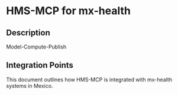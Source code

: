 # HMS-MCP for mx-health

## Description

Model-Compute-Publish

## Integration Points

This document outlines how HMS-MCP is integrated with mx-health systems in Mexico.
